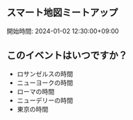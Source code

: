 ## スマート地図ミートアップ
開始時間: 2024-01-02 12:30:00+09:00

## このイベントはいつですか？

- ロサンゼルスの時間
- ニューヨークの時間
- ローマの時間
- ニューデリーの時間
- 東京の時間
